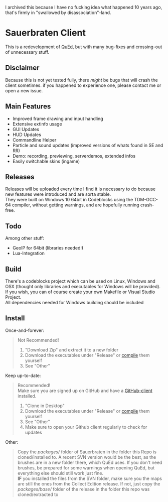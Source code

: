 I archived this because I have no fucking idea what happened 10 years ago, that's firmly in "swallowed by disassociation"-land.

# Sauerbraten Client #

This is a redevelopment of [QuEd](https://github.com/quality-edition/QuEd "Quality Edition"), but with many bug-fixes and crossing-out of unnecessary stuff.

## Disclaimer ##

Because this is not yet tested fully, there _might_ be bugs that will crash the client sometimes. if you happened to experience one, please contact me or open a new issue.

## Main Features ##

* Improved frame drawing and input handling
* Extensive extinfo usage
* GUI Updates
* HUD Updates
* Commandline Helper
* Particle and sound updates (improved versions of whats found in SE and RR)
* Demo: recording, previewing, serverdemos, extended infos
* Easily switchable skins (ingame)

## Releases ##

Releases will be uploaded every time I find it is necessary to do because new features were introduced and are sorta stable.  
They were built on Windows 10 64bit in Codeblocks using the TDM-GCC-64 compiler, without getting warnings, and are hopefully running crash-free.

## Todo ##

Among other stuff:
* GeoIP for 64bit (libraries needed!)
* Lua-Integration

## Build ##

There's a codeblocks project which can be used on Linux, Windows and OSX (thought only libraries and executables for Windows will be provided). If you wish, you can of course create your own Makefile or Visual Studio Project.  
All dependencies needed for Windows building should be included

## Install ##

Once-and-forever:  
> Not Recommended!  
> 1. "Download Zip" and extract it to a new folder  
> 2. Download the executables under "Release" or [compile](#build) them yourself  
> 3. See "Other"  

Keep up-to-date:
> Recommended!  
> Make sure you are signed up on GitHub and have a [GitHub-client](https://windows.github.com "GitHub for Windows") installed.  
> 1. "Clone in Desktop"  
> 2. Download the executables under "Release" or [compile](#build) them yourself  
> 3. See "Other"  
> 4. Make sure to open your Github client regularly to check for updates  

Other:
> Copy the _packages/_ folder of Sauerbraten in the folder this Repo is cloned/installed to. A recent SVN version would be the best, as the brushes are in a new folder there, which QuEd uses. If you don't need brushes, be prepared for some warnings when opening QuEd, but everything else should still work just fine.  
> **IF** you installed the files from the SVN folder, make sure you the maps are still the ones from the Collect Edition release. If not, just copy the _packages/base/_ folder of the release in the folder this repo was cloned/extracted to
